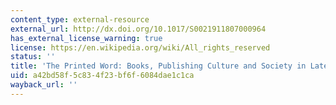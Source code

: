 ```yaml
---
content_type: external-resource
external_url: http://dx.doi.org/10.1017/S0021911807000964
has_external_license_warning: true
license: https://en.wikipedia.org/wiki/All_rights_reserved
status: ''
title: 'The Printed Word: Books, Publishing Culture and Society in Late Imperial China'
uid: a42bd58f-5c83-4f23-bf6f-6084dae1c1ca
wayback_url: ''
---
```

